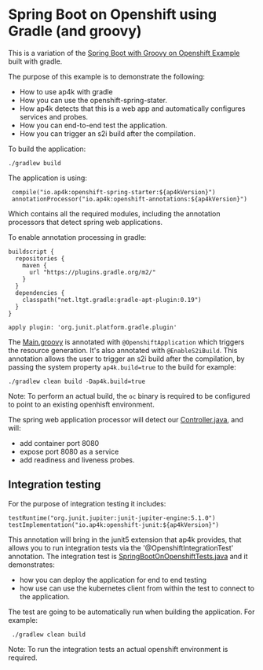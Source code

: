 # Spring Boot on Openshift using Gradle (and groovy)

This is a variation of the [Spring Boot with Groovy on Openshift Example](../spring-boot-with-groovy-on-openshift-example) built with gradle.

The purpose of this example is to demonstrate the following:

- How to use ap4k with gradle
- How you can use the openshift-spring-stater.
- How ap4k detects that this is a web app and automatically configures services and probes.
- How you can end-to-end test the application.
- How you can trigger an s2i build after the compilation.


To build the application:

    ./gradlew build
    
The application is using:

     compile("io.ap4k:openshift-spring-starter:${ap4kVersion}")
     annotationProcessor("io.ap4k:openshift-annotations:${ap4kVersion}")

Which contains all the required modules, including the annotation processors that detect spring web applications.


To enable annotation processing in gradle:

    buildscript {
      repositories {
        maven {
          url "https://plugins.gradle.org/m2/"
        }
      }
      dependencies {
        classpath("net.ltgt.gradle:gradle-apt-plugin:0.19")
      }
    }
    
    apply plugin: 'org.junit.platform.gradle.plugin'
    
The [Main.groovy](src/main/groovy/io/ap4k/example/sbonopenshift/Main.groovy) is annotated with `@OpenshiftApplication` which triggers the resource generation.
It's also annotated with `@EnableS2iBuild`. This annotation allows the user to trigger an s2i build after the compilation, by passing the system property 
`ap4k.build=true` to the build for example:

    ./gradlew clean build -Dap4k.build=true

Note: To perform an actual build, the `oc` binary is required to be configured to point to an existing openhisft environment.

The spring web application processor will detect our [Controller.java](src/main/groovy/io/ap4k/example/sbonopenshift/Controller.groovy), and will:

- add container port 8080
- expose port 8080 as a service
- add readiness and liveness probes.

## Integration testing

For the purpose of integration testing it includes:

    testRuntime("org.junit.jupiter:junit-jupiter-engine:5.1.0")
    testImplementation("io.ap4k:openshift-junit:${ap4kVersion}")

This annotation will bring in the junit5 extension that ap4k provides, that allows you to run integration tests via the '@OpenshiftIntegrationTest' annotation.
The integration test is [SpringBootOnOpenshiftTests.java](src/test/groovy/io/ap4k/example/sbonopenshift/SpringBootOnOpenshiftTests.java) and it demonstrates:

- how you can deploy the application for end to end testing
- how use can use the kubernetes client from within the test to connect to the application.

The test are going to be automatically run when building the application. For example:

     ./gradlew clean build
    
Note: To run the integration tests an actual openshift environment is required.
